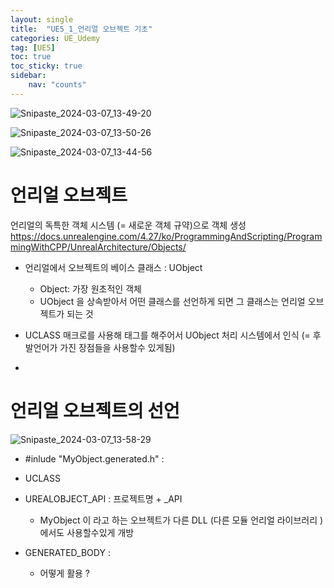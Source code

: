 ```yaml
---
layout: single
title:  "UE5_1_언리얼 오브젝트 기초"
categories: UE_Udemy
tag: [UE5]
toc: true
toc_sticky: true
sidebar:
    nav: "counts"
---
```


![Snipaste_2024-03-07_13-49-20](https://github.com/silverlnng/DatastructureStudy/assets/112385982/0483ac4d-2890-4cdb-b09f-2a41430f6084)

![Snipaste_2024-03-07_13-50-26](https://github.com/silverlnng/DatastructureStudy/assets/112385982/1bb5de53-cf43-45d0-93c9-07eb32159af5)

![Snipaste_2024-03-07_13-44-56](https://github.com/silverlnng/DatastructureStudy/assets/112385982/bdf4a701-4bc6-4305-992e-8ae18f68fe4b)

# 언리얼 오브젝트

언리얼의 독특한 객체 시스템 (= 새로운 객체 규약)으로 객체 생성
<https://docs.unrealengine.com/4.27/ko/ProgrammingAndScripting/ProgrammingWithCPP/UnrealArchitecture/Objects/>

* 언리얼에서 오브젝트의 베이스 클래스 : UObject
    * Object: 가장 원초적인 객체
    * UObject 을 상속받아서 어떤 클래스를 선언하게 되면 그 클래스는 언리얼 오브젝트가 되는 것
     

* UCLASS 매크로를 사용해 태그를 해주어서 UObject 처리 시스템에서 인식 (= 후발언어가 가진 장점들을 사용할수 있게됨)

* 


# 언리얼 오브젝트의 선언 

![Snipaste_2024-03-07_13-58-29](https://github.com/silverlnng/DatastructureStudy/assets/112385982/a55af685-c247-4c0a-85d7-fc1349200967)

* #inlude "MyObject.generated.h" :
 
* UCLASS 

* UREALOBJECT_API : 프로젝트명 + _API
    * MyObject 이 라고 하는 오브젝트가 다른 DLL  (다른 모듈 언리얼 라이브러리 ) 에서도 사용할수있게 개방

* GENERATED_BODY :     
    * 어떻게 활용 ?